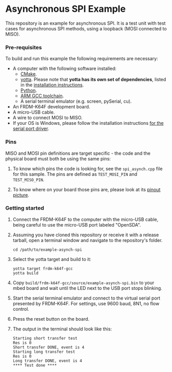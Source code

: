 # Asynchronous SPI Example

This repository is an example for asynchronous SPI. It is a test unit with test cases for asynchronous SPI methods, using a loopback (MOSI connected to MISO).

### Pre-requisites

To build and run this example the following requirements are necessary:

* A computer with the following software installed:
	* [CMake](http://www.cmake.org/download/).
	* [yotta](https://github.com/ARMmbed/yotta). Please note that **yotta has its own set of dependencies**, listed in the [installation instructions](http://armmbed.github.io/yotta/#installing-on-windows).
	* [Python](https://www.python.org/downloads/).
	* [ARM GCC toolchain](https://launchpad.net/gcc-arm-embedded).
	* A serial terminal emulator (e.g. screen, pySerial, cu).
* An FRDM-K64F development board.
* A micro-USB cable.
* A wire to connect MOSI to MISO.
* If your OS is Windows, please follow the installation instructions [for the serial port driver](https://developer.mbed.org/handbook/Windows-serial-configuration).

### Pins

MISO and MOSI pin definitions are target specific - the code and the physical board must both be using the same pins:

1. To know which pins the code is looking for, see the ``spi_asynch.cpp`` file for this sample. The pins are defined as ``TEST_MOSI_PIN`` and ``TEST_MISO_PIN``.

2. To know where on your board those pins are, please look at its [pinout picture](http://developer.mbed.org/platforms/FRDM-K64F/#overview).

### Getting started

1. Connect the FRDM-K64F to the computer with the micro-USB cable, being careful to use the micro-USB port labeled "OpenSDA".

3. Assuming you have cloned this repository or receive it with a release tarball, open a terminal window and navigate to the repository's folder.

    ```
    cd /path/to/example-asynch-spi
    ```

4. Select the yotta target and build to it:

    ```
    yotta target frdm-k64f-gcc
    yotta build
    ```

3. Copy ``build/frdm-k64f-gcc/source/example-asynch-spi.bin`` to your mbed board and wait until the LED next to the USB port stops blinking.

4. Start the serial terminal emulator and connect to the virtual serial port presented by FRDM-K64F. For settings, use 9600 baud, 8N1, no flow control.

5. Press the reset button on the board.

6. The output in the terminal should look like this:

    ```
    Starting short transfer test
    Res is 0
    Short transfer DONE, event is 4
    Starting long transfer test
    Res is 0
    Long transfer DONE, event is 4
    **** Test done ****
    ```

